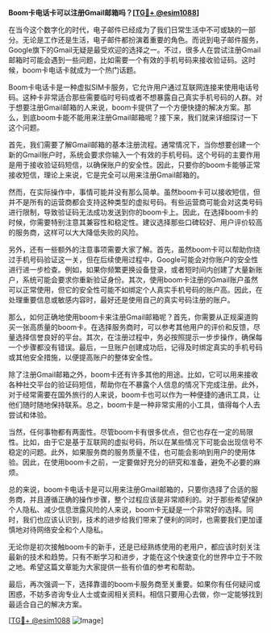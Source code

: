 **Boom卡电话卡可以注册Gmail邮箱吗？[[TG💪+ @esim1088](https://t.me/s/esim1088)]**

在当今这个数字化的时代，电子邮件已经成为了我们日常生活中不可或缺的一部分。无论是工作还是生活，电子邮件都扮演着重要的角色。而说到电子邮件服务，Google旗下的Gmail无疑是最受欢迎的选择之一。不过，很多人在尝试注册Gmail邮箱时可能会遇到一些问题，比如需要一个有效的手机号码来接收验证码。这时候，boom卡电话卡就成为一个热门话题。

Boom卡电话卡是一种虚拟SIM卡服务，它允许用户通过互联网连接来使用电话号码。这种卡非常适合那些需要临时号码或者不想暴露自己真实手机号码的人群。对于想要注册Gmail邮箱的人来说，boom卡提供了一个方便快捷的解决方案。那么，到底boom卡能不能用来注册Gmail邮箱呢？接下来，我们就来详细探讨一下这个问题。

首先，我们需要了解Gmail邮箱的基本注册流程。通常情况下，当你想要创建一个新的Gmail账户时，系统会要求你输入一个有效的手机号码。这个号码的主要作用是用于接收验证码短信，以确保账户的安全性。因此，只要你的boom卡能够正常接收短信，理论上来说，它是完全可以用来注册Gmail邮箱的。

然而，在实际操作中，事情可能并没有那么简单。虽然boom卡可以接收短信，但并不是所有的运营商都会支持这种类型的虚拟号码。有些运营商可能会对这类号码进行限制，导致验证码无法成功发送到你的boom卡上。因此，在选择boom卡的时候，你需要特别注意其兼容性和稳定性。建议选择那些口碑较好、用户评价较高的服务商，这样可以大大降低失败的风险。

另外，还有一些额外的注意事项需要大家了解。首先，虽然boom卡可以帮助你绕过手机号码验证这一关，但在后续使用过程中，Google可能会对你账户的安全性进行进一步检查。例如，如果你频繁更换设备登录，或者短时间内创建了大量新账户，系统可能会要求你重新验证身份。其次，使用boom卡注册的Gmail账户虽然可以正常使用，但它的安全性可能不如绑定个人真实手机号码的账户高。因此，在处理重要信息或敏感内容时，最好还是使用自己的真实号码注册的账户。

那么，如何正确地使用boom卡来注册Gmail邮箱呢？首先，你需要从正规渠道购买一张高质量的boom卡。在选择服务商时，可以参考其他用户的评价和反馈，尽量选择信誉良好的平台。其次，在注册过程中，务必按照提示一步步操作，确保每一个步骤都没有错误。最后，一旦账户创建成功后，记得及时绑定真实的手机号码或其他安全措施，以便提高账户的整体安全性。

除了注册Gmail邮箱之外，boom卡还有许多其他的用途。比如，它可以用来接收各种社交平台的验证码短信，帮助你在不暴露个人信息的情况下完成注册。此外，对于经常需要在国外旅行的人来说，boom卡也可以作为一种便捷的通讯工具，让他们随时随地保持联系。总之，boom卡是一种非常实用的小工具，值得每个人去尝试和体验。

当然，任何事物都有两面性。尽管boom卡有很多优点，但它也存在一定的局限性。比如，由于它是基于互联网的虚拟号码，所以在某些情况下可能会出现信号不稳定的问题。此外，如果服务商的服务质量不佳，也可能会影响到用户的使用体验。因此，在使用boom卡之前，一定要做好充分的研究和准备，避免不必要的麻烦。

总的来说，boom卡电话卡是可以用来注册Gmail邮箱的，只要你选择了合适的服务商，并且遵循正确的操作步骤，整个过程应该是非常顺利的。对于那些希望保护个人隐私、减少信息泄露风险的人来说，boom卡无疑是一个非常好的选择。同时，我们也应该认识到，技术的进步给我们带来了便利的同时，也需要我们更加谨慎地对待网络安全和个人隐私。

无论你是初次接触boom卡的新手，还是已经熟练使用的老用户，都应该时刻关注最新的技术和趋势。只有不断学习和进步，才能在这个快速变化的世界中立于不败之地。希望这篇文章能为大家提供一些有价值的参考和帮助。

最后，再次强调一下，选择靠谱的boom卡服务商至关重要。如果你有任何疑问或困惑，不妨多咨询专业人士或查阅相关资料。相信只要用心去做，你一定能够找到最适合自己的解决方案。

[[TG💪+ @esim1088](https://t.me/s/esim1088) ![Image](https://i.postimg.cc/4NQfJmqS/Snipaste-2025-05-13-00-14-12.png)]